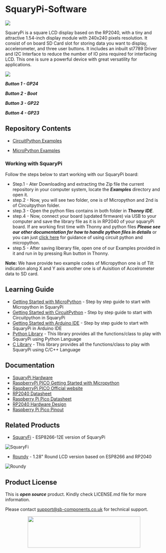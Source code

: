 # SquaryPi-Software

<img src ="https://github.com/sbcshop/SquaryPi-Software/blob/main/images/Squary%20Pi.png" />

SquaryPi is a square LCD display based on the RP2040, with a tiny and attractive 1.54-inch display module with 240x240 pixels resolution. It consist of on board SD Card slot for storing data you want to display, accelerometer, and three user buttons. It includes an inbuilt st7789 Driver and I2C Interface to reduce the number of IO pins required for interfacing LCD. This one is sure a powerful device with great versatility for applications. 

<img src ="https://github.com/sbcshop/SquaryPi-Software/blob/main/images/Squarypin.png" />

 ***Button 1 - GP24***
 
 ***Button 2 - Boot***
 
 ***Button 3 - GP22***
 
 ***Button 4 - GP23***
 
## Repository Contents

  * [CircuitPython Examples](https://github.com/sbcshop/SquaryPi-Software/tree/main/Examples/Circuitpython)

  * [MicroPython Examples](https://github.com/sbcshop/SquaryPi-Software/tree/main/Examples/Micropython)


### Working with SquaryPi
Follow the steps below to start working with our SquaryPi board:

* Step.1 - Ater Downloading and extracting the Zip file the current repository in your computer system, locate the ***Examples*** directory and open it.
* step.2 - Now, you will see two folder, one is of Micropython and 2nd is of Circuitpython folder.
* step.3 - Open the python files contains in both folder in ***Thonny IDE***.
* step.4 - Now, connect your board (updated firmware) via USB to your computer and save the library file as it is in RP2040 of your squaryPi board. If are working first time with Thonny and python files ***Please see our other documentation for how to handle python files in details*** or you can just [click here](https://shop.sb-components.co.uk/blogs/posts/getting-started-with-python-micro-python) for guidance of using circuit python and micropython.
* step.5 - After saving liberary file, open one of our Examples provided in it and run in by pressing Run button in Thonny.

**Note:** We have provide two example codes of Micropython one is of Tilt indication along X and Y axis another one is of Auisition of Accelrometer data to SD card.


## Learning Guide

* [Getting Started with MicroPython](https://github.com/sbcshop/SquaryPi-Software/tree/main/Python_Package) - Step by step guide to start with Micropython in SquaryPi 
* [Getting Started with CircuitPython](https://learn.adafruit.com/welcome-to-circuitpython) - Step by step guide to start with Circuitpython in SquaryPi
* [Getting Started with Arduino IDE](https://github.com/sbcshop/SquaryPi-Software/tree/main/C_Package) - Step by step guide to start with SquaryPi in Arduino IDE
* [Python Library](https://github.com/sbcshop/SquaryPi-Software/tree/main/Python_Package/Library) - This library provides all the functions/class to play with SquaryPi using Python Language
* [C Library](https://github.com/sbcshop/SquaryPi-Software/tree/main/C_Package/Library) - This library provides all the functions/class to play with SquaryPi using C/C++ Language

## Documentation

* [SquaryPi Hardware](https://github.com/sbcshop/SquaryPi-Hardware)
* [RaspberryPi PICO Getting Started with Micropython](https://www.raspberrypi.com/documentation/microcontrollers/micropython.html)
* [RaspberryPi PICO Official website](https://www.raspberrypi.com/documentation/microcontrollers/)
* [RP2040 Datasheet](https://www.raspberrypi.com/documentation/microcontrollers/rp2040.html)
* [Raspberry Pi Pico Datasheet](https://www.raspberrypi.com/documentation/microcontrollers/raspberry-pi-pico.html)
* [RP2040 Hardware Design](https://www.raspberrypi.com/documentation/microcontrollers/raspberry-pi-pico.html)
* [Raspberry Pi Pico Pinout](https://www.raspberrypi.com/documentation/microcontrollers/raspberry-pi-pico.html)


## Related Products

* [SquaryFi](https://shop.sb-components.co.uk/collections/raspberry-pi-pico/products/squary?variant=40443840921683) - ESP8266-12E version of SquaryPi

 ![SquaryFi](https://cdn.shopify.com/s/files/1/1217/2104/products/2_12d19ffa-bcda-47bf-8ea9-bb76fc40aee3.png?v=1670307456&width=300)
 
 * [Roundy](https://shop.sb-components.co.uk/products/roundy?variant=39785171681363) - 1.28" Round LCD version based on ESP8266 and RP2040
 
 ![Roundy](https://cdn.shopify.com/s/files/1/1217/2104/products/roundypi.png?v=1650457581&width=300)

## Product License

This is ***open source*** product. Kindly check LICENSE.md file for more information.

Please contact support@sb-components.co.uk for technical support.
<p align="center">
  <img width="360" height="100" src="https://cdn.shopify.com/s/files/1/1217/2104/files/Logo_sb_component_3.png?v=1666086771&width=300">
</p>
